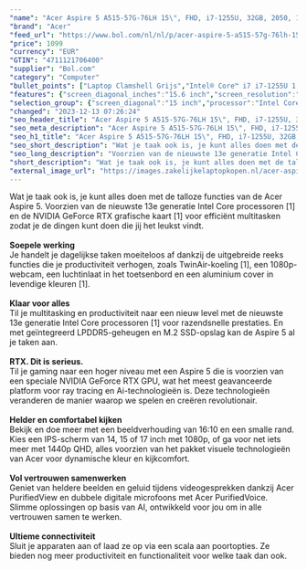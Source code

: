 ```yaml
---
"name": "Acer Aspire 5 A515-57G-76LH 15\", FHD, i7-1255U, 32GB, 2050, 1TB"
"brand": "Acer"
"feed_url": "https://www.bol.com/nl/nl/p/acer-aspire-5-a515-57g-76lh-15-fhd-i7-1255u-32gb-2050-1tb/9300000160319565"
"price": 1099
"currency": "EUR"
"GTIN": "4711121706400"
"supplier": "Bol.com"
"category": "Computer"
"bullet_points": ["Laptop Clamshell Grijs","Intel® Core™ i7 i7-1255U 1,7 GHz","39,6 cm (15.6\") Quad HD 2560 x 1440 Pixels IPS LED backlight 16:9","32 GB DDR4-SDRAM","1 TB SSD","NVIDIA GeForce RTX 2050 4 GB Intel Iris Xe Graphics","Wi-Fi 6E (802.11ax) Ethernet LAN 10,100,1000 Mbit/s","Lithium-Ion (Li-Ion) 50 Wh 65 W","Windows 11 Home"]
"features": {"screen_diagonal_inches":"15.6 inch","screen_resolution":"2560 x 1440 Pixels","processor_family":"Intel® Core™ i7","memory_size":"32 GB","memory_type":"DDR4-SDRAM","total_storage_space":"1 TB","graphics_card":"Intel Iris Xe Graphics","graphics_memory_size":"4 GB","operating_system":"Windows 11 Home","battery_capacity":"50 Wh","width":"362,9 mm","depth":"237,8 mm","height":"17,9 mm","weight":"1,77 kg"}
"selection_group": {"screen_diagonal":"15 inch","processor":"Intel Core i7","changed_price_past_3_days":false,"product_family":"Aspire"}
"changed": "2023-12-13 07:26:24"
"seo_header_title": "Acer Aspire 5 A515-57G-76LH 15\", FHD, i7-1255U, 32GB, 2050, 1TB"
"seo_meta_description": "Acer Aspire 5 A515-57G-76LH 15\", FHD, i7-1255U, 32GB, 2050, 1TB"
"seo_h1_title": "Acer Aspire 5 A515-57G-76LH 15\", FHD, i7-1255U, 32GB, 2050, 1TB"
"seo_short_description": "Wat je taak ook is, je kunt alles doen met de talloze functies van de Acer Aspire 5."
"seo_long_description": "Voorzien van de nieuwste 13e generatie Intel Core processoren [1] en de NVIDIA GeForce RTX grafische kaart [1] voor efficiënt multitasken zodat je de dingen kunt doen die jij het leukst vindt. <br /> <br /> <b>Soepele werking</b> <br />Je handelt je dagelijkse taken moeiteloos af dankzij de uitgebreide reeks functies die je productiviteit verhogen, zoals TwinAir-koeling [1], een 1080p-webcam, een luchtinlaat in het toetsenbord en een aluminium cover in levendige kleuren [1]. <br /> <br /> <b>Klaar voor alles</b> <br />Til je multitasking en productiviteit naar een nieuw level met de nieuwste 13e generatie Intel Core processoren [1] voor razendsnelle prestaties. En met geïntegreerd LPDDR5-geheugen en M. 2 SSD-opslag kan de Aspire 5 al je taken aan. <br /> <br /> <b>RTX. Dit is serieus. </b> <br />Til je gaming naar een hoger niveau met een Aspire 5 die is voorzien van een speciale NVIDIA GeForce RTX GPU, wat het meest geavanceerde platform voor ray tracing en Ai-technologieën is. Deze technologieën veranderen de manier waarop we spelen en creëren revolutionair. <br /> <br /> <b>Helder en comfortabel kijken</b> <br />Bekijk en doe meer met een beeldverhouding van 16:10 en een smalle rand. Kies een IPS-scherm van 14, 15 of 17 inch met 1080p, of ga voor net iets meer met 1440p QHD, alles voorzien van het pakket visuele technologieën van Acer voor dynamische kleur en kijkcomfort. <br /> <br /> <b>Vol vertrouwen samenwerken</b> <br />Geniet van heldere beelden en geluid tijdens videogesprekken dankzij Acer PurifiedView en dubbele digitale microfoons met Acer PurifiedVoice. Slimme oplossingen op basis van AI, ontwikkeld voor jou om in alle vertrouwen samen te werken. <br /> <br /> <b>Ultieme connectiviteit</b> <br />Sluit je apparaten aan of laad ze op via een scala aan poortopties. Ze bieden nog meer productiviteit en functionaliteit voor welke taak dan ook."
"short_description": "Wat je taak ook is, je kunt alles doen met de talloze functies van de Acer Aspire 5. Voorzien van de nieuwste 13e generatie Intel Core processoren [1] en de NVIDIA GeForce RTX grafische kaart [1] voor efficiënt multitasken zodat je de dingen kunt doen die jij het leukst vindt. Soepele werking Je handelt je dagelijkse taken moeiteloos af dankzij de uitgebreide reeks functies die je productiviteit verhogen, zoals TwinAir-koeling [1], een 1080p-webcam, een luchtinlaat in het toetsenbord en een aluminium cover in levendige kleuren [1]. Klaar voor alles Til je multitasking en productiviteit naar een nieuw level met de nieuwste 13e generatie Intel Core processoren [1] voor razendsnelle prestaties. En met geïntegreerd LPDDR5-geheugen en M.2 SSD-opslag kan de Aspire 5 al je taken aan. RTX. Dit is serieus. Til je gaming naar een hoger niveau met een Aspire 5 die is voorzien van een speciale NVIDIA GeForce RTX GPU, wat het meest geavanceerde platform voor ray tracing en Ai-technologieën is. Deze technologieën veranderen de manier waarop we spelen en creëren revolutionair. Helder en comfortabel kijken Bekijk en doe meer met een beeldverhouding van 16:10 en een smalle rand. Kies een IPS-scherm van 14, 15 of 17 inch met 1080p, of ga voor net iets meer met 1440p QHD, alles voorzien van het pakket visuele technologieën van Acer voor dynamische kleur en kijkcomfort. Vol vertrouwen samenwerken Geniet van heldere beelden en geluid tijdens videogesprekken dankzij Acer PurifiedView en dubbele digitale microfoons met Acer PurifiedVoice. Slimme oplossingen op basis van AI, ontwikkeld voor jou om in alle vertrouwen samen te werken. Ultieme connectiviteit Sluit je apparaten aan of laad ze op via een scala aan poortopties. Ze bieden nog meer productiviteit en functionaliteit voor welke taak dan ook."
"external_image_url": "https://images.zakelijkelaptopkopen.nl/acer-aspire-5-a515-57g-76lh-15-fhd-i7-1255u-32gb-2050-1tb.webp"
---
```


Wat je taak ook is, je kunt alles doen met de talloze functies van de Acer Aspire 5. Voorzien van de nieuwste 13e generatie Intel Core processoren [1] en de NVIDIA GeForce RTX grafische kaart [1] voor efficiënt multitasken zodat je de dingen kunt doen die jij het leukst vindt. <br /> <br /> <b>Soepele werking</b> <br />Je handelt je dagelijkse taken moeiteloos af dankzij de uitgebreide reeks functies die je productiviteit verhogen, zoals TwinAir-koeling [1], een 1080p-webcam, een luchtinlaat in het toetsenbord en een aluminium cover in levendige kleuren [1]. <br /> <br /> <b>Klaar voor alles</b> <br />Til je multitasking en productiviteit naar een nieuw level met de nieuwste 13e generatie Intel Core processoren [1] voor razendsnelle prestaties. En met geïntegreerd LPDDR5-geheugen en M.2 SSD-opslag kan de Aspire 5 al je taken aan. <br /> <br /> <b>RTX. Dit is serieus.</b> <br />Til je gaming naar een hoger niveau met een Aspire 5 die is voorzien van een speciale NVIDIA GeForce RTX GPU, wat het meest geavanceerde platform voor ray tracing en Ai-technologieën is. Deze technologieën veranderen de manier waarop we spelen en creëren revolutionair. <br /> <br /> <b>Helder en comfortabel kijken</b> <br />Bekijk en doe meer met een beeldverhouding van 16:10 en een smalle rand. Kies een IPS-scherm van 14, 15 of 17 inch met 1080p, of ga voor net iets meer met 1440p QHD, alles voorzien van het pakket visuele technologieën van Acer voor dynamische kleur en kijkcomfort. <br /> <br /> <b>Vol vertrouwen samenwerken</b> <br />Geniet van heldere beelden en geluid tijdens videogesprekken dankzij Acer PurifiedView en dubbele digitale microfoons met Acer PurifiedVoice. Slimme oplossingen op basis van AI, ontwikkeld voor jou om in alle vertrouwen samen te werken. <br /> <br /> <b>Ultieme connectiviteit</b> <br />Sluit je apparaten aan of laad ze op via een scala aan poortopties. Ze bieden nog meer productiviteit en functionaliteit voor welke taak dan ook.
